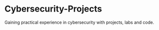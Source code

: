 # Cybersecurity-Projects
Gaining practical experience in cybersecurity with projects, labs and code.
